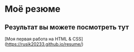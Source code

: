 # Моё резюме 

## Результат вы можете посмотреть тут

[Моя первая работа на HTML & CSS] (https://rusik20233.github.io/resume/)

